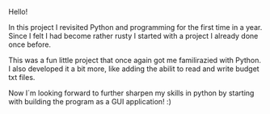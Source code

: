 Hello!

In this project I revisited Python and programming for the first time in a year. Since I felt I had become rather rusty I started with a project I already done once before.

This was a fun little project that once again got me familirazied with Python. I also developed it a bit more, like adding the abilit to read and write budget txt files.

Now I´m looking forward to further sharpen my skills in python by starting with building the program as a GUI application! :)
